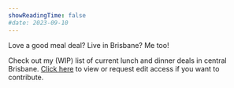 ```yaml
---
showReadingTime: false
#date: 2023-09-10
---
```


Love a good meal deal? Live in Brisbane? Me too! 

Check out my (WIP) list of current lunch and dinner deals in central Brisbane. [Click here](https://docs.google.com/spreadsheets/d/e/2PACX-1vSSof6WrXXcDXZo_eOdAZOV9R6ZZ8fpT_1P5vETmYkZWryCLC6n1A0S-AMjhMvQFeNG-eyOc2JS8Jyq/pubhtml?gid=0&single=true) to view or request edit access if you want to contribute.  